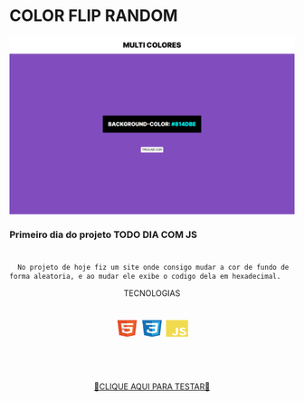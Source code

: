 # COLOR FLIP RANDOM

![preview](preview.png)

### Primeiro dia do projeto **TODO DIA COM JS**

#

      No projeto de hoje fiz um site onde consigo mudar a cor de fundo de forma aleatoria, e ao mudar ele exibe o codigo dela em hexadecimal.

<center> TECNOLOGIAS

#

<img align="center" alt="HTML" height="30" width="40" src="https://raw.githubusercontent.com/devicons/devicon/master/icons/html5/html5-original.svg">
  <img align="center" alt="CSS" height="30" width="40" src="https://raw.githubusercontent.com/devicons/devicon/master/icons/css3/css3-original.svg">
  <img align="center" alt="Js" height="30" width="40" src="https://raw.githubusercontent.com/devicons/devicon/master/icons/javascript/javascript-plain.svg">

<br><br><br>


  [🔗CLIQUE AQUI PARA TESTAR🔗]()